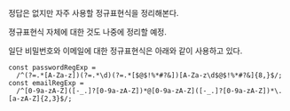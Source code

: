 정답은 없지만 자주 사용할 정규표현식을 정리해본다.

졍규표현식 자체에 대한 것도 나중에 정리할 예정.

일단 비밀번호와 이메일에 대한 정규표현식은 아래와 같이 사용하고 있다.

```
const passwordRegExp =
  /^(?=.*[A-Za-z])(?=.*\d)(?=.*[$@$!%*#?&])[A-Za-z\d$@$!%*#?&]{8,}$/;
const emailRegExp =
  /^[0-9a-zA-Z]([-_.]?[0-9a-zA-Z])*@[0-9a-zA-Z]([-_.]?[0-9a-zA-Z])*\.[a-zA-Z]{2,3}$/;
```
